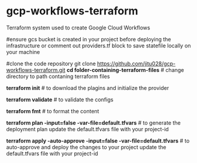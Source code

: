 # gcp-workflows-terraform
Terraform system used to create Google Cloud Workflows

#ensure gcs bucket is created in your project before deploying the infrastructure or comment out providers.tf block to save statefile locally on your machine

#clone the code repository
git clone https://github.com/jitu028/gcp-workflows-terraform.git
**cd folder-containing-terraform-files** # change directory to path contaning terraform files

**terraform init** # to download the plagins and initialize the provider

**terraform validate** # to validate the configs

**terraform fmt** # to format the content

**terraform plan -input=false -var-file=default.tfvars** # to generate the deployment plan update the default.tfvars file with your project-id

**terraform apply -auto-approve -input=false -var-file=default.tfvars** # to auto-approve and deploy the changes to your project update the default.tfvars file with your project-id
